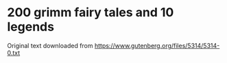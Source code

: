 # 200 grimm fairy tales and 10 legends

Original text downloaded from https://www.gutenberg.org/files/5314/5314-0.txt
